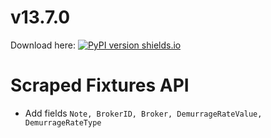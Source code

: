 # v13.7.0
Download here: [![PyPI version shields.io](https://img.shields.io/pypi/v/signal-ocean.svg)](https://pypi.python.org/pypi/signal-ocean/)

# Scraped Fixtures API

- Add fields `Note, BrokerID, Broker, DemurrageRateValue, DemurrageRateType`